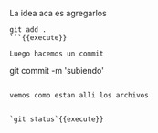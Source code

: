 
La idea aca es agregarlos
```
git add . 
```{{execute}}

Luego hacemos un commit 

```
git commit -m 'subiendo'
```{{execute}}

vemos como estan alli los archivos


`git status`{{execute}}


